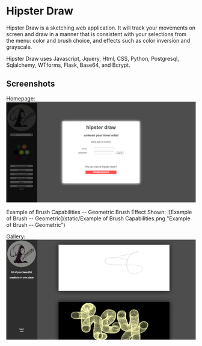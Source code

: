 Hipster Draw
============

Hipster Draw is a sketching web application. It will track your movements on screen and draw in a manner that is consistent with your selections from the menu: color and brush choice, and effects such as color inversion and grayscale.

Hipster Draw uses Javascript, Jquery, Html, CSS, Python, Postgresql, Sqlalchemy, WTforms, Flask, Base64, and Bcrypt.


Screenshots
-----------

Homepage:
![Homepage](static/Homescreen.png "Homepage")



Example of Brush Capabilities -- Geometric Brush Effect Shown:
![Example of Brush -- Geometric](static/Example of Brush Capabilities.png "Example of Brush -- Geometric")



Gallery:
![Gallery](static/Gallery.png "Gallery")